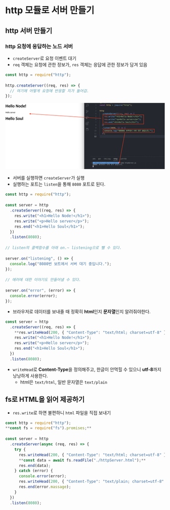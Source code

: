 # http 모듈로 서버 만들기

## http 서버 만들기

### http 요청에 응답하는 노드 서버

- `createServer`로 요청 이벤트 대기
- `req` 객체는 요청에 관한 정보가, `res` 객체는 응답에 관한 정보가 담겨 있음

```jsx
const http = require("http");

http.createServer((req, res) => {
  // 여기에 어떻게 요청에 반응할 지가 들어감.
});
```

![노드서버예시](./http-module/1.png)

- 서버를 실행하면 `createServer`가 실행
- 실행하는 포트는 `listen`을 통해 `8080` 포트로 된다.

```jsx
const http = require("http");

const server = http
  .createServer((req, res) => {
    res.write("<h1>Hello Node!</h1>");
    res.write("<p>Hello server</p>");
    res.end("<h1>Hello Soul</h1>");
  })
  .listen(8080);

// listen의 콜백함수를 아래 on.~ listening으로 뺄 수 있다.

server.on("listening", () => {
  console.log("8080번 보트에서 서버 대기 중입니다.");
});

// 에러에 대한 이야기도 만들어낼 수 있다.

server.on("error", (error) => {
  console.error(error);
});
```

- 브라우저로 데이터를 보내줄 때 정확히 **html**인지 **문자열**인지 알려줘야한다.

```jsx
const server = http
  .createServer((req, res) => {
    **res.writeHead(200, { "Content-Type": "text/html; charset=utf-8" });**
    res.write("<h1>Hello Node!</h1>");
    res.write("<p>Hello server</p>");
    res.end("<h1>Hello Soul</h1>");
  })
  .listen(8080);
```

- `writeHead`로 **Content-Type**을 정의해주고, 한글이 안먹힐 수 있으니 **utf-8**까지 낭낭하게 사용한다.
  - html은 `text/html`, 일반 문자열은 `text/plain`

## fs로 HTML을 읽어 제공하기

- `res.write`로 하면 불편하니 `html` 파일을 직접 보내기

```jsx
const http = require("http");
**const fs = require("fs").promises;**

const server = http
  .createServer(async (req, res) => {
    try {
      res.writeHead(200, { "Content-Type": "text/html; charset=utf-8" });
      **const data = await fs.readFile("./httpServer.html");**
      res.end(data);
    } catch (error) {
      console.error(error);
      res.writeHead(200, { "Content-Type": "text/plain; charset=utf-8" });
      res.end(error.massage);
    }
  })
  .listen(8080);
```
